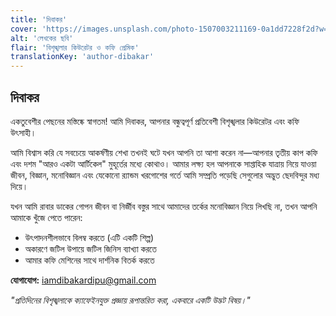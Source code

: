 ```yaml
---
title: 'দিবাকর'
cover: 'https://images.unsplash.com/photo-1507003211169-0a1dd7228f2d?w=800&h=600&fit=crop'
alt: 'লেখকের ছবি'
flair: 'বিশৃঙ্খলার কিউরেটর ও কফি প্রেমিক'
translationKey: 'author-dibakar'
---
```


## দিবাকর

একতুবেশীর পেছনের মস্তিষ্কে স্বাগতম! আমি দিবাকর, আপনার বন্ধুত্বপূর্ণ প্রতিবেশী বিশৃঙ্খলার কিউরেটর এবং কফি উৎসাহী।

আমি বিশ্বাস করি যে সবচেয়ে আকর্ষণীয় শেখা তখনই ঘটে যখন আপনি তা আশা করেন না—আপনার তৃতীয় কাপ কফি এবং দশম "আরও একটা আর্টিকেল" মুহূর্তের মধ্যে কোথাও। আমার লক্ষ্য হল আপনাকে সাপ্তাহিক যাত্রায় নিয়ে যাওয়া জীবন, বিজ্ঞান, মনোবিজ্ঞান এবং যেকোনো র‍্যান্ডম খরগোশের গর্তে আমি সম্প্রতি পড়েছি সেগুলোর অদ্ভুত ছেদবিন্দুর মধ্য দিয়ে।

যখন আমি রাবার ডাকের গোপন জীবন বা নির্জীব বস্তুর সাথে আমাদের তর্কের মনোবিজ্ঞান নিয়ে লিখছি না, তখন আপনি আমাকে খুঁজে পেতে পারেন:
- উৎপাদনশীলভাবে বিলম্ব করতে (এটি একটি শিল্প)
- অকারণে জটিল উপায়ে জটিল জিনিস ব্যাখ্যা করতে
- আমার কফি মেশিনের সাথে দার্শনিক বিতর্ক করতে

**যোগাযোগ:** iamdibakardipu@gmail.com

*"প্রতিদিনের বিশৃঙ্খলাকে ক্যাফেইনযুক্ত প্রজ্ঞায় রূপান্তরিত করা, একবারে একটি উদ্ভট বিষয়।"* 